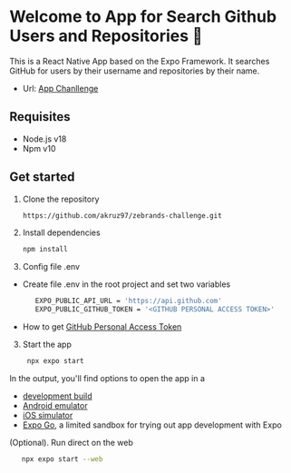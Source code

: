 # Welcome to App for Search Github Users and Repositories 👋

This is a React Native App based on the Expo Framework. It searches GitHub for users by their username and repositories by their name.

- Url: [App Chanllenge](https://zebrands-app--g1fuy9aefj.expo.app)

## Requisites

- Node.js v18
- Npm v10

## Get started
1. Clone the repository
   ```bash
   https://github.com/akruz97/zebrands-challenge.git
   ```

2. Install dependencies

   ```bash
   npm install
   ```

3. Config file .env
-  Create file .env in the root project and set two variables
   ```bash
      EXPO_PUBLIC_API_URL = 'https://api.github.com'
      EXPO_PUBLIC_GITHUB_TOKEN = '<GITHUB PERSONAL ACCESS TOKEN>'
   ```
- How to get [GitHub Personal Access Token](https://docs.github.com/en/authentication/keeping-your-account-and-data-secure/managing-your-personal-access-tokens)

3. Start the app

   ```bash
    npx expo start
   ```
In the output, you'll find options to open the app in a

- [development build](https://docs.expo.dev/develop/development-builds/introduction/)
- [Android emulator](https://docs.expo.dev/workflow/android-studio-emulator/)
- [iOS simulator](https://docs.expo.dev/workflow/ios-simulator/)
- [Expo Go](https://expo.dev/go), a limited sandbox for trying out app development with Expo

(Optional). Run direct on the web

   ```bash
      npx expo start --web
   ```
